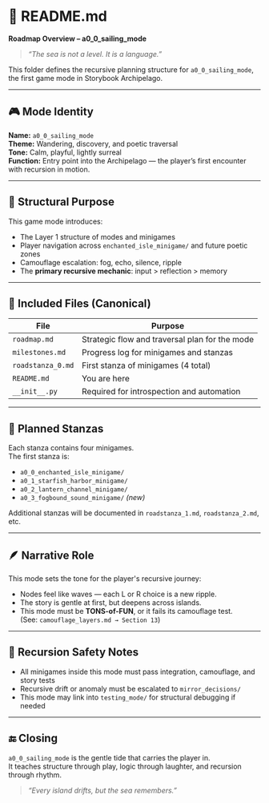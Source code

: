 # 🌊 README.md  
**Roadmap Overview – a0_0_sailing_mode**

> _“The sea is not a level. It is a language.”_

This folder defines the recursive planning structure for `a0_0_sailing_mode`, the first game mode in Storybook Archipelago.

---

## 🎮 Mode Identity

**Name:** `a0_0_sailing_mode`  
**Theme:** Wandering, discovery, and poetic traversal  
**Tone:** Calm, playful, lightly surreal  
**Function:** Entry point into the Archipelago — the player’s first encounter with recursion in motion.

---

## 🧭 Structural Purpose

This game mode introduces:
- The Layer 1 structure of modes and minigames
- Player navigation across `enchanted_isle_minigame/` and future poetic zones
- Camouflage escalation: fog, echo, silence, ripple
- The **primary recursive mechanic**: input > reflection > memory

---

## 🧱 Included Files (Canonical)

| File             | Purpose                                        |
|------------------|------------------------------------------------|
| `roadmap.md`     | Strategic flow and traversal plan for the mode |
| `milestones.md`  | Progress log for minigames and stanzas         |
| `roadstanza_0.md`| First stanza of minigames (4 total)            |
| `README.md`      | You are here                                   |
| `__init__.py`    | Required for introspection and automation      |

---

## 🧩 Planned Stanzas

Each stanza contains four minigames.  
The first stanza is:
- `a0_0_enchanted_isle_minigame/`
- `a0_1_starfish_harbor_minigame/`
- `a0_2_lantern_channel_minigame/`
- `a0_3_fogbound_sound_minigame/` _(new)_

Additional stanzas will be documented in `roadstanza_1.md`, `roadstanza_2.md`, etc.

---

## 🪶 Narrative Role

This mode sets the tone for the player's recursive journey:
- Nodes feel like waves — each L or R choice is a new ripple.
- The story is gentle at first, but deepens across islands.
- This mode must be **TONS-of-FUN**, or it fails its camouflage test.  
  (See: `camouflage_layers.md → Section 13`)

---

## 🔁 Recursion Safety Notes

- All minigames inside this mode must pass integration, camouflage, and story tests
- Recursive drift or anomaly must be escalated to `mirror_decisions/`
- This mode may link into `testing_mode/` for structural debugging if needed

---

## 🔚 Closing

`a0_0_sailing_mode` is the gentle tide that carries the player in.  
It teaches structure through play, logic through laughter, and recursion through rhythm.

> _“Every island drifts, but the sea remembers.”_
